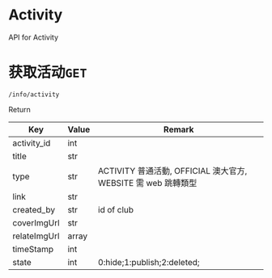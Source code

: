 # Activity

API for Activity

# 获取活动`GET`

```
/info/activity
```

Return


| Key          | Value | Remark                                           |
|--------------|-------|--------------------------------------------------|
| activity_id  | int   |                                                  |
| title        | str   |                                                  |
| type         | str   | ACTIVITY 普通活動, OFFICIAL 澳大官方, WEBSITE 需 web 跳轉類型 |
| link         | str   |                                                  |
| created_by   | str   | id of club                                       |
| coverImgUrl  | str   |                                                  |
| relateImgUrl | array |                                                  |
| timeStamp    | int   |                                                  |
| state        | int   | 0:hide;1:publish;2:deleted;                      |